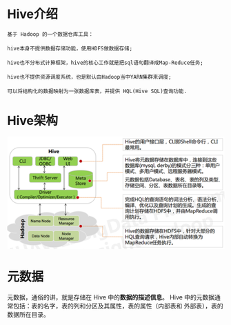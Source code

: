 # Hive介绍
```
基于 Hadoop 的一个数据仓库工具：

hive本身不提供数据存储功能，使用HDFS做数据存储;

hive也不分布式计算框架，hive的核心工作就是把sql语句翻译成Map-Reduce任务;

hive也不提供资源调度系统，也是默认由Hadoop当中YARN集群来调度;

可以将结构化的数据映射为一张数据库表，并提供 HQL(Hive SQL)查询功能.
```

# Hive架构

![](images/hive.png)

# 元数据
元数据，通俗的讲，就是存储在 Hive 中的**数据的描述信息**。
Hive 中的元数据通常包括：表的名字，表的列和分区及其属性，表的属性（内部表和 外部表），表的数据所在目录。
